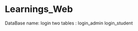 # Learnings_Web
 

DataBase name: login
two tables : login_admin
             login_student
             

